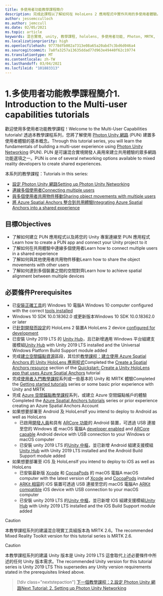 ```yaml
---
title: 多使用者功能教學課程簡介
description: 完成此課程以了解如何在 HoloLens 2 應用程式中實作共用的多使用者體驗。
author: jessemcculloch
ms.author: jemccull
ms.date: 02/05/2021
ms.topic: article
keywords: 混合實境, unity, 教學課程, hololens, 多使用者功能, Photon, MRTK, 混合實境工具組, UWP, Azure 空間錨點
ms.localizationpriority: high
ms.openlocfilehash: 97778dfb002a7313e08a65a20abd7c3bd6d046a4
ms.sourcegitcommit: 7a8fa3257a13635ddad77d963e49440f62c19774
ms.translationtype: MT
ms.contentlocale: zh-TW
ms.lasthandoff: 03/04/2021
ms.locfileid: "101883313"
---
```

# <a name="1-introduction-to-the-multi-user-capabilities-tutorials"></a><span data-ttu-id="46042-104">1.多使用者功能教學課程簡介</span><span class="sxs-lookup"><span data-stu-id="46042-104">1. Introduction to the Multi-user capabilities tutorials</span></span>

<span data-ttu-id="46042-105">歡迎使用多使用者功能教學課程！</span><span class="sxs-lookup"><span data-stu-id="46042-105">Welcome to the Multi-User Capabilities tutorials!</span></span> <span data-ttu-id="46042-106">透過本教學課程系列，您將了解使用 <a href="https://www.photonengine.com/PUN" target="_blank">Photon Unity 網路</a> (PUN) 建置多使用者體驗的基本概念。</span><span class="sxs-lookup"><span data-stu-id="46042-106">Through this tutorial series, you will learn the fundamentals of building a multi-user experience using <a href="https://www.photonengine.com/PUN" target="_blank">Photon Unity Networking</a> (PUN).</span></span> <span data-ttu-id="46042-107">PUN 是可讓混合實境開發人員用來建立共用體驗的眾多網路功能選項之一。</span><span class="sxs-lookup"><span data-stu-id="46042-107">PUN is one of several networking options available to mixed reality developers to create shared experiences.</span></span>

<span data-ttu-id="46042-108">本系列的教學課程：</span><span class="sxs-lookup"><span data-stu-id="46042-108">Tutorials in this series:</span></span>

* [<span data-ttu-id="46042-109">設定 Photon Unity 網路</span><span class="sxs-lookup"><span data-stu-id="46042-109">Setting up Photon Unity Networking</span></span>](mr-learning-sharing-02.md)
* [<span data-ttu-id="46042-110">連線多個使用者</span><span class="sxs-lookup"><span data-stu-id="46042-110">Connecting multiple users</span></span>](mr-learning-sharing-03.md)
* [<span data-ttu-id="46042-111">與多個使用者共用物件移動</span><span class="sxs-lookup"><span data-stu-id="46042-111">Sharing object movements with multiple users</span></span>](mr-learning-sharing-04.md)
* [<span data-ttu-id="46042-112">將 Azure Spatial Anchors 整合到共用體驗</span><span class="sxs-lookup"><span data-stu-id="46042-112">Integrating Azure Spatial Anchors into a shared experience</span></span>](mr-learning-sharing-05.md)

## <a name="objectives"></a><span data-ttu-id="46042-113">目標</span><span class="sxs-lookup"><span data-stu-id="46042-113">Objectives</span></span>

* <span data-ttu-id="46042-114">了解如何建立 PUN 應用程式以及將您的 Unity 專案連線至 PUN 應用程式</span><span class="sxs-lookup"><span data-stu-id="46042-114">Learn how to create a PUN app and connect your Unity project to it</span></span>
* <span data-ttu-id="46042-115">了解如何在共用體驗中連線多個使用者</span><span class="sxs-lookup"><span data-stu-id="46042-115">Learn how to connect multiple users in a shared experience</span></span>
* <span data-ttu-id="46042-116">了解如何與其他使用者共用物件移動</span><span class="sxs-lookup"><span data-stu-id="46042-116">Learn how to share the object movements with other users</span></span>
* <span data-ttu-id="46042-117">了解如何達到多個裝置之間的空間對齊</span><span class="sxs-lookup"><span data-stu-id="46042-117">Learn how to achieve spatial alignment between multiple devices</span></span>

## <a name="prerequisites"></a><span data-ttu-id="46042-118">必要條件</span><span class="sxs-lookup"><span data-stu-id="46042-118">Prerequisites</span></span>

* <span data-ttu-id="46042-119">已[安裝正確工具](../../install-the-tools.md)的 Windows 10 電腦</span><span class="sxs-lookup"><span data-stu-id="46042-119">A Windows 10 computer configured with the correct [tools installed](../../install-the-tools.md)</span></span>
* <span data-ttu-id="46042-120">Windows 10 SDK 10.0.18362.0 或更新版本</span><span class="sxs-lookup"><span data-stu-id="46042-120">Windows 10 SDK 10.0.18362.0 or later</span></span>
* <span data-ttu-id="46042-121">已[針對開發而設定](../../platform-capabilities-and-apis/using-visual-studio.md#enabling-developer-mode)的 HoloLens 2 裝置</span><span class="sxs-lookup"><span data-stu-id="46042-121">A HoloLens 2 device [configured for development](../../platform-capabilities-and-apis/using-visual-studio.md#enabling-developer-mode)</span></span>
* <span data-ttu-id="46042-122">已安裝 Unity 2019 LTS 的 <a href="https://docs.unity3d.com/Manual/GettingStartedInstallingHub.html" target="_blank">Unity Hub</a>，且已新增通用 Windows 平台組建支援模組</span><span class="sxs-lookup"><span data-stu-id="46042-122"><a href="https://docs.unity3d.com/Manual/GettingStartedInstallingHub.html" target="_blank">Unity Hub</a> with Unity 2019 LTS installed and the Universal Windows Platform Build Support module added</span></span>
* <span data-ttu-id="46042-123">完成[建立空間錨點資源](https://docs.microsoft.com/azure/spatial-anchors/quickstarts/get-started-unity-hololens#create-a-spatial-anchors-resource)區段，其位於[教學課程：建立使用 Azure Spatial Anchors 的 Unity HoloLens 應用程式](https://docs.microsoft.com/azure/spatial-anchors/quickstarts/get-started-unity-hololens)</span><span class="sxs-lookup"><span data-stu-id="46042-123">Completed the [Create a Spatial Anchors resource](https://docs.microsoft.com/azure/spatial-anchors/quickstarts/get-started-unity-hololens#create-a-spatial-anchors-resource) section of the [Quickstart: Create a Unity HoloLens app that uses Azure Spatial Anchors](https://docs.microsoft.com/azure/spatial-anchors/quickstarts/get-started-unity-hololens) tutorial</span></span>
* <span data-ttu-id="46042-124">完成[使用者入門教學課程](mr-learning-base-01.md)系列或一些基本的 Unity 和 MRTK 體驗</span><span class="sxs-lookup"><span data-stu-id="46042-124">Completed the [Getting started tutorials](mr-learning-base-01.md) series or some basic prior experience with Unity and MRTK</span></span>
* <span data-ttu-id="46042-125">完成 [Azure 空間錨點教學課程](mr-learning-asa-01.md)系列，或建立 Azure 空間錨點帳戶的體驗</span><span class="sxs-lookup"><span data-stu-id="46042-125">Completed the [Azure Spatial Anchors tutorials](mr-learning-asa-01.md) series or prior experience creating an Azure Spatial Anchors Account</span></span>
* <span data-ttu-id="46042-126">如果想要部署至 Android 及 HoloLens</span><span class="sxs-lookup"><span data-stu-id="46042-126">If you intend to deploy to Android as well as HoloLens</span></span>
  * <span data-ttu-id="46042-127">已啟用<a href="https://developer.android.com/studio/debug/dev-options" target="_blank">開發人員</a>和具有 <a href="https://developers.google.com/ar/discover/supported-devices" target="_blank">ARCore 功能</a>的 Android 裝置，可透過 USB 連接至您的 Windows 或 macOS 電腦</span><span class="sxs-lookup"><span data-stu-id="46042-127">A <a href="https://developer.android.com/studio/debug/dev-options" target="_blank">developer enabled</a> and <a href="https://developers.google.com/ar/discover/supported-devices" target="_blank">ARCore capable</a> Android device with USB connection to your Windows or macOS computer</span></span>
  * <span data-ttu-id="46042-128">已安裝 unity 2019 LTS 的<a href="https://docs.unity3d.com/Manual/GettingStartedInstallingHub.html" target="_blank">Unity 中樞</a>，並已新增 Android 組建支援模組</span><span class="sxs-lookup"><span data-stu-id="46042-128"><a href="https://docs.unity3d.com/Manual/GettingStartedInstallingHub.html" target="_blank">Unity Hub</a> with Unity 2019 LTS installed and the Android Build Support module added</span></span>
* <span data-ttu-id="46042-129">如果想要部署至 iOS 及 HoloLens</span><span class="sxs-lookup"><span data-stu-id="46042-129">If you intend to deploy to iOS as well as HoloLens</span></span>
  * <span data-ttu-id="46042-130">已安裝最新版 <a href="https://geo.itunes.apple.com/us/app/xcode/id497799835?mt=12" target="_blank">Xcode</a> 和 <a href="https://cocoapods.org" target="_blank">CocoaPods</a> 的 macOS 電腦</span><span class="sxs-lookup"><span data-stu-id="46042-130">A macOS computer with the latest version of <a href="https://geo.itunes.apple.com/us/app/xcode/id497799835?mt=12" target="_blank">Xcode</a> and <a href="https://cocoapods.org" target="_blank">CocoaPods</a> installed</span></span>
  * <span data-ttu-id="46042-131"><a href="https://developer.apple.com/documentation/arkit/verifying_device_support_and_user_permission" target="_blank">ARKit 相容</a>的 iOS 裝置可透過 USB 連接至您的 macOS 電腦</span><span class="sxs-lookup"><span data-stu-id="46042-131">An <a href="https://developer.apple.com/documentation/arkit/verifying_device_support_and_user_permission" target="_blank">ARKit compatible</a> iOS device with USB connection to your macOS computer</span></span>
  * <span data-ttu-id="46042-132">已安裝 unity 2019 LTS 的<a href="https://docs.unity3d.com/Manual/GettingStartedInstallingHub.html" target="_blank">Unity 中樞</a>，並已新增 IOS 組建支援模組</span><span class="sxs-lookup"><span data-stu-id="46042-132"><a href="https://docs.unity3d.com/Manual/GettingStartedInstallingHub.html" target="_blank">Unity Hub</a> with Unity 2019 LTS installed and the iOS Build Support module added</span></span>

> [!CAUTION]
> <span data-ttu-id="46042-133">本教學課程系列的建議混合現實工具組版本為 MRTK 2.6。</span><span class="sxs-lookup"><span data-stu-id="46042-133">The recommended Mixed Reality Toolkit version for this tutorial series is MRTK 2.6.</span></span>

> [!CAUTION]
> <span data-ttu-id="46042-134">本教學課程系列的建議 Unity 版本是 Unity 2019 LTS 這會取代上述必要條件中所述的任何 Unity 版本需求。</span><span class="sxs-lookup"><span data-stu-id="46042-134">The recommended Unity version for this tutorial series is Unity 2019 LTS This supersedes any Unity version requirements stated in the prerequisites linked above.</span></span>

> [!div class="nextstepaction"]
> [<span data-ttu-id="46042-135">下一個教學課程：2.設定 Photon Unity 網路</span><span class="sxs-lookup"><span data-stu-id="46042-135">Next Tutorial: 2. Setting up Photon Unity Networking</span></span>](mr-learning-sharing-02.md)

